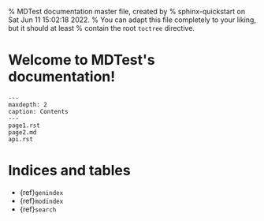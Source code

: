 % MDTest documentation master file, created by
% sphinx-quickstart on Sat Jun 11 15:02:18 2022.
% You can adapt this file completely to your liking, but it should at least
% contain the root `toctree` directive.

# Welcome to MDTest's documentation!


```{toctree}
---
maxdepth: 2
caption: Contents
---
page1.rst
page2.md
api.rst
```

# Indices and tables

* {ref}`genindex`
* {ref}`modindex`
* {ref}`search`
